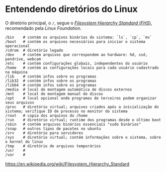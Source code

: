 # Entendendo diretórios do Linux

O diretório principal, o `/`, segue o [*Filesystem Hierarchy Standard* (*FHS*)](https://en.wikipedia.org/wiki/Filesystem_Hierarchy_Standard), recomendado pela *Linux Foundation*.

```
/bin    # contém os arquivos binários do sistema: `ls`, `cp`, `mv`
/boot   # contém os arquivos necessários para iniciar o sistema operacional
/cdrom  # diretório legado
/dev    # contém arquivos que correspondem ao hardware: hd, ssd, pendrive, webcam
/etc    # contém configurações globais, independentes do usuário
/home   # contém as configurações locais para cada usuário cadastrado na máquina
/lib    # contém infos sobre os programas
/lib32  # contém infos sobre os programas
/lib64  # contém infos sobre os programas
/media  # local de montagem automática de discos externos
/mnt    # local de montagem manual de discos
/opt    # local opcional onde programas de terceiros podem organizar seus arquivos
/proc   # diretório virtual; arquivos criados após a inicialização do sistema; verifique ID de processo no monitor do sistema
/root   # copia dos arquivos do /home
/run    # diretório virtual; runtime dos programas desde o último boot
/sbin   # contém arquivos binários essenciais "sudo binários"
/snap   # outros tipos de pacotes no ubuntu
/srv    # diretório para servidores
/sys    # diretório virtual; contém informações sobre o sistema, sobre o kernel do linux
/tmp    # diretório de arquivos temporários
/usr    # 
/var    # 
```

https://en.wikipedia.org/wiki/Filesystem_Hierarchy_Standard

